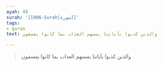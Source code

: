 ```yaml
---
ayah: 49
surah: '[[006-Surah|سورة]]'
tags:
- quran
text: والذين كذبوا بآياتنا يمسهم العذاب بما كانوا يفسقون

---
```

> والذين كذبوا بآياتنا يمسهم العذاب بما كانوا يفسقون
